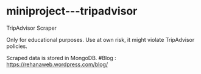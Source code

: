 # miniproject---tripadvisor

TripAdvisor Scraper

Only for educational purposes. Use at own risk, it might violate TripAdvisor policies.

Scraped data is stored in MongoDB. 
#Blog : https://rehanaweb.wordpress.com/blog/
